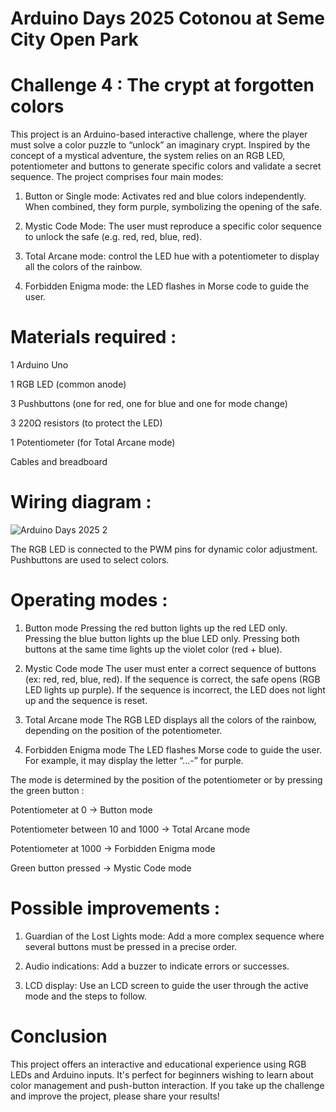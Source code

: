 # Arduino Days 2025 Cotonou at Seme City Open Park

# Challenge 4 : The crypt at forgotten colors

This project is an Arduino-based interactive challenge, where the player must solve a color puzzle to “unlock” an imaginary crypt. Inspired by the concept of a mystical adventure, the system relies on an RGB LED, potentiometer and buttons to generate specific colors and validate a secret sequence.
The project comprises four main modes:
1.	Button or Single mode: Activates red and blue colors independently. When combined, they form purple, symbolizing the opening of the safe.

2.	Mystic Code Mode: The user must reproduce a specific color sequence to unlock the safe (e.g. red, red, blue, red).

3.	Total Arcane mode: control the LED hue with a potentiometer to display all the colors of the rainbow.

4.	Forbidden Enigma mode: the LED flashes in Morse code to guide the user.

# Materials required :
1 Arduino Uno

1 RGB LED (common anode)

3 Pushbuttons (one for red, one for blue and one for mode change)

3 220Ω resistors (to protect the LED)

1 Potentiometer (for Total Arcane mode)

Cables and breadboard

# Wiring diagram : 

![Arduino Days 2025 2](https://github.com/user-attachments/assets/beab9f8b-9c0e-4224-93a7-cc5aac4c67ed)



The RGB LED is connected to the PWM pins for dynamic color adjustment. Pushbuttons are used to select colors.

# Operating modes :
1.	Button mode
Pressing the red button lights up the red LED only.
Pressing the blue button lights up the blue LED only.
Pressing both buttons at the same time lights up the violet color (red + blue).

2.	Mystic Code mode
The user must enter a correct sequence of buttons (ex: red, red, blue, red).
If the sequence is correct, the safe opens (RGB LED lights up purple).
If the sequence is incorrect, the LED does not light up and the sequence is reset.

3.	Total Arcane mode 
The RGB LED displays all the colors of the rainbow, depending on the position of the potentiometer.

4.	Forbidden Enigma mode
The LED flashes Morse code to guide the user.
For example, it may display the letter “...-” for purple.

The mode is determined by the position of the potentiometer or by pressing the green button :

Potentiometer at 0 → Button mode

Potentiometer between 10 and 1000 → Total Arcane mode

Potentiometer at 1000 → Forbidden Enigma mode

Green button pressed → Mystic Code mode

# Possible improvements :

1.	 Guardian of the Lost Lights mode: Add a more complex sequence where several buttons must be pressed in a precise order.

2.	Audio indications: Add a buzzer to indicate errors or successes.

3.	LCD display: Use an LCD screen to guide the user through the active mode and the steps to follow.

# Conclusion
This project offers an interactive and educational experience using RGB LEDs and Arduino inputs. It's perfect for beginners wishing to learn about color management and push-button interaction.
If you take up the challenge and improve the project, please share your results!
